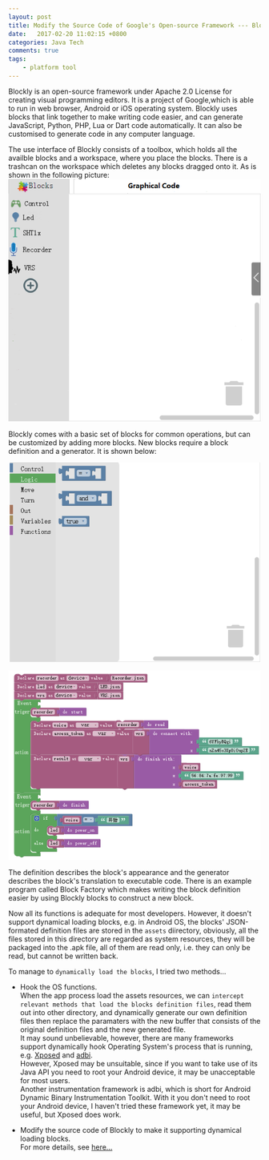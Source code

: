 ```yaml
---
layout: post
title: Modify the Source Code of Google's Open-source Framework --- Blockly
date:   2017-02-20 11:02:15 +0800
categories: Java Tech
comments: true
tags:
    - platform tool
---
```

<div class="message">
Blockly is an open-source framework under Apache 2.0 License for creating visual programming editors. It is a project of Google,which is able to run in web browser, Android or iOS operating system. 
Blockly uses blocks that link together to make writing code easier, and can generate JavaScript, Python, PHP, Lua or Dart code automatically. It can also be customised to generate code in any computer language.
</div>
  <!-- more -->

The use interface of Blockly consists of a toolbox, which holds all the availble blocks and a workspace, where you
place the blocks. There is a trashcan on the workspace which deletes any blocks dragged onto it. As is shown in the following picture:
![image](/assets/blog-img/2017_02_20_workspace.png "Blockly workspace")

Blockly comes with a basic set of blocks for common operations, but can be customized by adding more blocks. 
New blocks require a block definition and a generator. It is shown below:

![image](/assets/blog-img/2017_02_20_units.png "Blockly programming unit")

![image](/assets/blog-img/2017_02_20_example.png "Blockly programming example")

The definition describes the block's appearance and the generator describes the block's translation to executable code. 
There is an example program called Block Factory which makes writing the block definition easier by using Blockly blocks to construct a new block.

Now all its functions is adequate for most developers. However, it doesn't support dynamical loading blocks, e.g. in Android OS, the blocks' JSON-formated definition files are stored in the `assets` diirectory, obviously, all the files stored in this directory are regarded as system resources, they will be packaged into the .apk file, all of them are read only, i.e. they can only be read, but cannot be written back.
  
To manage to `dynamically load the blocks`, I tried two methods...
  
- Hook the OS functions. <br>
When the app process load the assets resources, we can `intercept relevant methods that load the blocks definition files`, read them out into other directory, and dynamically generate our own definition files then replace the paramaters with the new buffer that consists of the original definition files and the new generated file.
<br>It may sound unbelievable, however, there are many frameworks support dynamically hook Operating System's process that is running, e.g. [Xposed](https://github.com/googol-lab/Xposed) and [adbi](https://github.com/googol-lab/adbi). 
<br>However, Xposed may be unsuitable, since if you want to take use of its Java API you need to root your Android device, it may be unacceptable for most users. 
<br>Another instrumentation framework is adbi, which is short for Android Dynamic Binary Instrumentation Toolkit. With it you don't need to root your Android device, I haven't tried these framework yet, it may be useful, but Xposed does work.

- Modify the source code of Blockly to make it supporting dynamical loading blocks. <br>
For more details, see [here...](https://github.com/lijiansong/blockly-android)